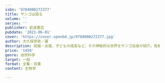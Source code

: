 ```yaml
---
isbn: '9784000272377'
title: サンゴは語る
volume: ''
series: ''
publisher: 岩波書店
pubdate: '2021-06-01'
cover: 'https://cover.openbd.jp/9784000272377.jpg'
author: 大久保奈弥／著
description: 妊娠・出産、子どもの成長など、その神秘的な世界をサンゴ自身が紹介。危機に直面する今、できることは何？
price: '1450'
genre: 自然科学
target: 一般
format: 全集・双書
content: 生物学

---
```

